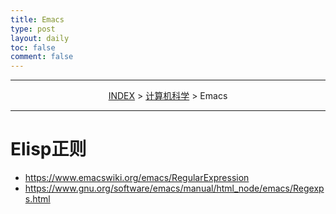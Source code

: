 ```yaml
---
title: Emacs
type: post
layout: daily
toc: false
comment: false
---
```

---
<span><center>[INDEX](/gknows/index) > [计算机科学](/gknows/计算机科学) > Emacs</center></span>

---
# Elisp正则
- https://www.emacswiki.org/emacs/RegularExpression
- https://www.gnu.org/software/emacs/manual/html_node/emacs/Regexps.html
